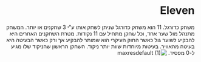 <div dir='rtl' lang='he'>

# Eleven


משחק כדורגל. 11 הוא משחק כדורגל שניתן לשחק אותו ע"י 3 שחקנים או יותר. המשחק מתנהל מול שער אחד, וכל שחקן מתחיל עם 11 נקודות. מטרת השחקנים האחרים היא להבקיע לשוער גול כאשר החוק העיקרי הוא שמותר להבקיע אך ורק כאשר הבעיטה היא בעיטה מהאוויר. בעיטות מיוחדות שוות יותר ניקוד. השחקן הראשון שהניקוד שלו מגיע ל-0 מפסיד.
![maxresdefault (1)](https://github.com/alon-game/Eleven/assets/73320761/5c2224fb-7784-4834-9197-c61dabff013a)
